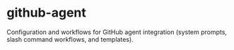 # github-agent
Configuration and workflows for GitHub agent integration (system prompts, slash command workflows, and templates).
